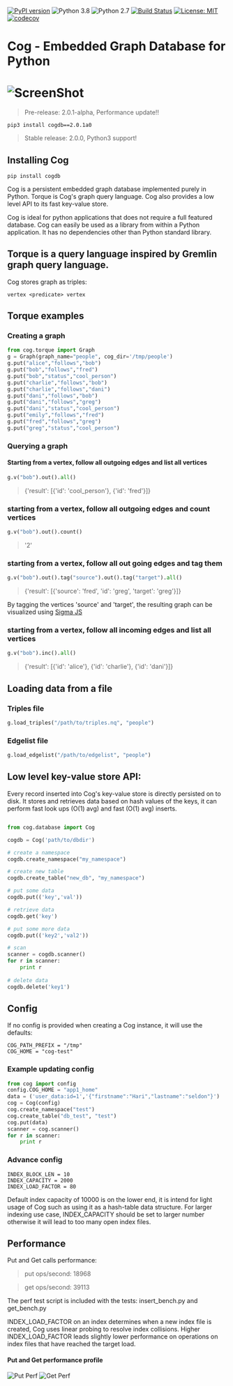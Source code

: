 [![PyPI version](https://badge.fury.io/py/cogdb.svg)](https://badge.fury.io/py/cogdb) ![Python 3.8](https://img.shields.io/badge/python-3.8-blue.svg) ![Python 2.7](https://img.shields.io/badge/python-2.7-blue.svg)
 [![Build Status](https://travis-ci.org/arun1729/cog.svg?branch=master)](https://travis-ci.org/arun1729/cog) [![License: MIT](https://img.shields.io/badge/License-MIT-yellow.svg)](https://opensource.org/licenses/MIT) [![codecov](https://codecov.io/gh/arun1729/cog/branch/master/graph/badge.svg)](https://codecov.io/gh/arun1729/cog)

# Cog - Embedded Graph Database for Python
# ![ScreenShot](/cog-logo.png)

> Pre-release: 2.0.1-alpha, Performance update!!

```
pip3 install cogdb==2.0.1a0
```

> Stable release: 2.0.0, Python3 support!

## Installing Cog
```
pip install cogdb
```
Cog is a persistent embedded graph database implemented purely in Python. Torque is Cog's graph query language. Cog also provides a low level API to its fast key-value store.

Cog is ideal for python applications that does not require a full featured database. Cog can easily be used as a library from within a Python application. It has no dependencies other than Python standard library.

## Torque is a query language inspired by Gremlin graph query language.
Cog stores graph as triples:

  ```vertex <predicate> vertex```
  
## Torque examples

### Creating a graph

```python
from cog.torque import Graph
g = Graph(graph_name="people", cog_dir='/tmp/people')
g.put("alice","follows","bob")
g.put("bob","follows","fred")
g.put("bob","status","cool_person")
g.put("charlie","follows","bob")
g.put("charlie","follows","dani")
g.put("dani","follows","bob")
g.put("dani","follows","greg")
g.put("dani","status","cool_person")
g.put("emily","follows","fred")
g.put("fred","follows","greg")
g.put("greg","status","cool_person")
```

### Querying a graph

#### Starting from a vertex, follow all outgoing edges and list all vertices
```python
g.v("bob").out().all()
```
> {'result': [{'id': 'cool_person'}, {'id': 'fred'}]}

### starting from a vertex, follow all outgoing edges and count vertices
```python
g.v("bob").out().count()
```
> '2'

### starting from a vertex, follow all out going edges and tag them

```python
g.v("bob").out().tag("source").out().tag("target").all()
```
> {'result': [{'source': 'fred', 'id': 'greg', 'target': 'greg'}]}

By tagging the vertices 'source' and 'target', the resulting graph can be visualized using [Sigma JS](http://sigmajs.org/) 

### starting from a vertex, follow all incoming edges and list all vertices
```python
g.v("bob").inc().all()
```
> {'result': [{'id': 'alice'}, {'id': 'charlie'}, {'id': 'dani'}]}


## Loading data from a file

### Triples file
```python
g.load_triples("/path/to/triples.nq", "people")
```

### Edgelist file
```python
g.load_edgelist("/path/to/edgelist", "people")
```

## Low level key-value store API:
Every record inserted into Cog's key-value store is directly persisted on to disk. It stores and retrieves data based 
on hash values of the keys, it can perform fast look ups (O(1) avg) and fast (O(1) avg) inserts. 

```python

from cog.database import Cog

cogdb = Cog('path/to/dbdir')

# create a namespace
cogdb.create_namespace("my_namespace")

# create new table
cogdb.create_table("new_db", "my_namespace")

# put some data
cogdb.put(('key','val'))

# retrieve data 
cogdb.get('key')

# put some more data
cogdb.put(('key2','val2'))

# scan
scanner = cogdb.scanner()
for r in scanner:
    print r
    
# delete data
cogdb.delete('key1')

```

## Config

If no config is provided when creating a Cog instance, it will use the defaults:

```
COG_PATH_PREFIX = "/tmp"
COG_HOME = "cog-test"
```

### Example updating config

```python
from cog import config
config.COG_HOME = "app1_home"
data = ('user_data:id=1','{"firstname":"Hari","lastname":"seldon"}')
cog = Cog(config)
cog.create_namespace("test")
cog.create_table("db_test", "test")
cog.put(data)
scanner = cog.scanner()
for r in scanner:
    print r

```

### Advance config

```
INDEX_BLOCK_LEN = 10
INDEX_CAPACITY = 2000
INDEX_LOAD_FACTOR = 80
```

Default index capacity of 10000 is on the lower end, it is intend for light usage of Cog such as using it as a hash-table data structure.
For larger indexing use case, INDEX_CAPACITY should be set to larger number otherwise it will lead to too many open index files.

## Performance

Put and Get calls performance:

> put ops/second: 18968

> get ops/second: 39113

The perf test script is included with the tests: insert_bench.py and get_bench.py

INDEX_LOAD_FACTOR on an index determines when a new index file is created, Cog uses linear probing to resolve index collisions.
Higher INDEX_LOAD_FACTOR leads slightly lower performance on operations on index files that have reached the target load.

#### Put and Get performance profile

![Put Perf](insert_bench.png)
![Get Perf](get_bench.png)
